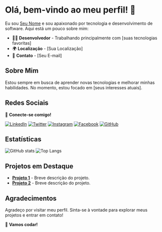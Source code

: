 # Olá, bem-vindo ao meu perfil! 👋

Eu sou [Seu Nome](https://github.com/seu-usuario) e sou apaixonado por tecnologia e desenvolvimento de software. Aqui está um pouco sobre mim:

- 🧑‍💻 **Desenvolvedor** - Trabalhando principalmente com [suas tecnologias favoritas]
- 🌍 **Localização** - [Sua Localização]
- 💬 **Contato** - [Seu E-mail]

## Sobre Mim

Estou sempre em busca de aprender novas tecnologias e melhorar minhas habilidades. No momento, estou focado em [seus interesses atuais].

## Redes Sociais

📱 **Conecte-se comigo!**

[![LinkedIn](https://img.shields.io/badge/LinkedIn-blue?style=flat&logo=linkedin)](https://www.linkedin.com/in/seu-perfil)
[![Twitter](https://img.shields.io/badge/Twitter-blue?style=flat&logo=twitter)](https://twitter.com/seu-usuario)
[![Instagram](https://img.shields.io/badge/Instagram-purple?style=flat&logo=instagram)](https://www.instagram.com/seu-usuario)
[![Facebook](https://img.shields.io/badge/Facebook-blue?style=flat&logo=facebook)](https://www.facebook.com/seu-usuario)
[![GitHub](https://img.shields.io/badge/GitHub-black?style=flat&logo=github)](https://github.com/seu-usuario)

## Estatísticas

![GitHub stats](https://github-readme-stats.vercel.app/api?username=seu-usuario&show_icons=true&count_private=true&hide_title=true&hide=prs&theme=radical)
![Top Langs](https://github-readme-stats.vercel.app/api/top-langs/?username=seu-usuario&hide_title=true&layout=compact&theme=radical)

## Projetos em Destaque

- [**Projeto 1**](https://github.com/seu-usuario/projeto-1) - Breve descrição do projeto.
- [**Projeto 2**](https://github.com/seu-usuario/projeto-2) - Breve descrição do projeto.

## Agradecimentos

Agradeço por visitar meu perfil. Sinta-se à vontade para explorar meus projetos e entrar em contato!

🚀 **Vamos codar!**

